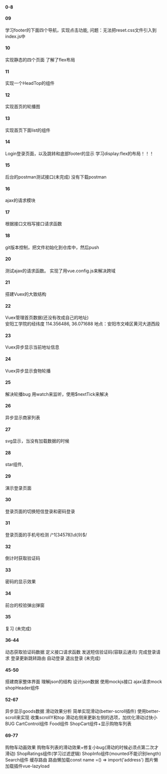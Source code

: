 

#### 0-8

#### 09

学习footer的下面四个导航，实现点击功能, 
问题：无法把reset.css文件引入到index.js中

#### 10

实现静态的四个页面
了解了flex布局

#### 11

实现一个HeadTop的组件

#### 12

实现首页的轮播图

#### 13

实现首页下面list的组件

#### 14

Login登录页面，以及跳转和底部footer的显示
学习display:flex的布局！！！

#### 15

后台的postman测试接口(未完成)
没有下载postman

#### 16

ajax的请求模块


#### 17

根据接口文档写接口请求函数

#### 18

git版本控制，把文件初始化到仓库中，然后push

#### 20

测试ajax的请求函数。
实现了用vue.config.js来解决跨域

#### 21

搭建Vuex的大致结构

#### 22

Vuex管理首页数据(还没有改成自己的地址)    
安阳工学院的经纬度 114.356486, 36.071688 
地点：安阳市文峰区黄河大道西段

#### 23

Vuex异步显示当前地址信息

#### 24

Vuex异步显示食物轮播

#### 25

解决轮播bug
用watch来监听，使用$nextTick来解决

#### 26

异步显示商家列表

#### 27

svg显示，当没有加载数据的时候

#### 28

star组件,

#### 29

演示登录页面

#### 30

登录页面的切换短信登录和密码登录

#### 31

登录页面的手机号检测
/^1[34578]\d{9}$/

#### 32

倒计时获取验证码

####  33

密码的显示效果

#### 34

前台的校验弹出弹窗

#### 35
复习
(未完成)

#### 36-44
动态获取验证码数据
定义接口请求函数
发送短信验证码(容联云通讯)
完成登录请求
登录更新跳转路由
自动登录
退出登录
(未完成)

#### 45-50
搭建商家整体界面
理解json的结构
设计json数据
使用mockjs接口
ajax请求mock
shopHeader组件

#### 52-67
异步显示goods数据
滑动效果分析
简单实现滑动(better-scroll插件)
使用better-scroll来实现
收集scrollY和top
滑动右侧来更新左侧的选项，加优化滑动过快小BUG
CartControl组件
Food组件
ShopCart组件+显示购物车列表

#### 69-77
购物车动画效果
购物车列表的滑动效果+修复小bug(滑动的时候必须点第二次才滑动)
ShopRatings组件(学习过滤逻辑)
ShopInfo组件(mounted不能识别length)
Search组件
缓存路由<keep-alive>
路由懒加载const name =() => import('address')
图片懒加载插件vue-lazyload